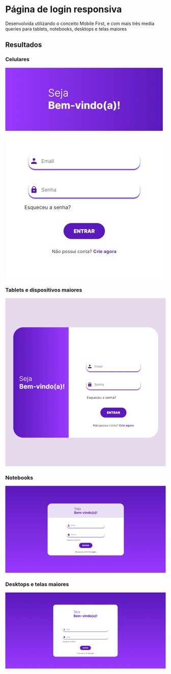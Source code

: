 # Página de login responsiva
Desenvolvida utilizando o conceito Mobile First, e com mais três media queries para tablets, notebooks, desktops e telas maiores 


## Resultados

### Celulares
![Para celulares](<assets/celulares.png>)
### Tablets e dispositivos maiores
![Para tablets](<assets/tablets.png>)
### Notebooks
![Para notebooks](<assets/notebooks.png>)
### Desktops e telas maiores
![Para desktops e telas maiores](<assets/dispositivos-maiores.png>)


